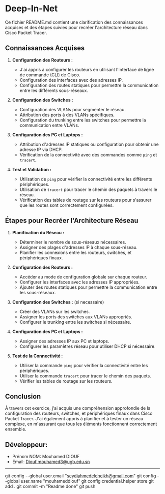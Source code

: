 # Deep-In-Net

Ce fichier README.md contient une clarification des connaissances acquises et des étapes suivies pour recréer l'architecture réseau dans Cisco Packet Tracer.

## Connaissances Acquises

1. **Configuration des Routeurs :**
   - J'ai appris à configurer les routeurs en utilisant l'interface de ligne de commande (CLI) de Cisco.
   - Configuration des interfaces avec des adresses IP.
   - Configuration des routes statiques pour permettre la communication entre les différents sous-réseaux.

2. **Configuration des Switches :**
   - Configuration des VLANs pour segmenter le réseau.
   - Attribution des ports à des VLANs spécifiques.
   - Configuration du trunking entre les switches pour permettre la communication entre VLANs.

3. **Configuration des PC et Laptops :**
   - Attribution d'adresses IP statiques ou configuration pour obtenir une adresse IP via DHCP.
   - Vérification de la connectivité avec des commandes comme `ping` et `tracert`.

4. **Test et Validation :**
   - Utilisation de `ping` pour vérifier la connectivité entre les différents périphériques.
   - Utilisation de `tracert` pour tracer le chemin des paquets à travers le réseau.
   - Vérification des tables de routage sur les routeurs pour s'assurer que les routes sont correctement configurées.

## Étapes pour Recréer l'Architecture Réseau

1. **Planification du Réseau :**
   - Déterminer le nombre de sous-réseaux nécessaires.
   - Assigner des plages d'adresses IP à chaque sous-réseau.
   - Planifier les connexions entre les routeurs, switches, et périphériques finaux.

2. **Configuration des Routeurs :**
   - Accéder au mode de configuration globale sur chaque routeur.
   - Configurer les interfaces avec les adresses IP appropriées.
   - Ajouter des routes statiques pour permettre la communication entre les sous-réseaux.

3. **Configuration des Switches :** (si necessaire)
   - Créer des VLANs sur les switches.
   - Assigner les ports des switches aux VLANs appropriés.
   - Configurer le trunking entre les switches si nécessaire.

4. **Configuration des PC et Laptops :**
   - Assigner des adresses IP aux PC et laptops.
   - Configurer les paramètres réseau pour utiliser DHCP si nécessaire.

5. **Test de la Connectivité :**
   - Utiliser la commande `ping` pour vérifier la connectivité entre les périphériques.
   - Utiliser la commande `tracert` pour tracer le chemin des paquets.
   - Vérifier les tables de routage sur les routeurs.

## Conclusion

À travers cet exercice, j'ai acquis une compréhension approfondie de la configuration des routeurs, switches, et périphériques finaux dans Cisco Packet Tracer. J'ai également appris à planifier et à tester un réseau complexe, en m'assurant que tous les éléments fonctionnent correctement ensemble.

## Développeur:
- Prénom NOM: Mouhamed DIOUF
- Email: Diouf.mouhamed3@ugb.edu.sn


***************************************


git config --global user.email "seydiahmedelcheikh@gmail.com"
git config --global user.name "mouhameddiouf"
git config credential.helper store
git add .
git commit -m "Readme done"
git push



